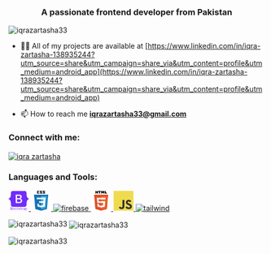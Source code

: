 # <h3 align="center">A passionate frontend developer from Pakistan</h3>

<p align="left"> <img src="https://komarev.com/ghpvc/?username=iqrazartasha33&label=Profile%20views&color=0e75b6&style=flat" alt="iqrazartasha33" /> </p>

- 👨‍💻 All of my projects are available at [https://www.linkedin.com/in/iqra-zartasha-138935244?utm_source=share&utm_campaign=share_via&utm_content=profile&utm_medium=android_app](https://www.linkedin.com/in/iqra-zartasha-138935244?utm_source=share&utm_campaign=share_via&utm_content=profile&utm_medium=android_app)

- 📫 How to reach me **iqrazartasha33@gmail.com**

<h3 align="left">Connect with me:</h3>
<p align="left">
<a href="https://linkedin.com/in/iqra zartasha" target="blank"><img align="center" src="https://raw.githubusercontent.com/rahuldkjain/github-profile-readme-generator/master/src/images/icons/Social/linked-in-alt.svg" alt="iqra zartasha" height="30" width="40" /></a>
</p>

<h3 align="left">Languages and Tools:</h3>
<p align="left"> <a href="https://getbootstrap.com" target="_blank" rel="noreferrer"> <img src="https://raw.githubusercontent.com/devicons/devicon/master/icons/bootstrap/bootstrap-plain-wordmark.svg" alt="bootstrap" width="40" height="40"/> </a> <a href="https://www.w3schools.com/css/" target="_blank" rel="noreferrer"> <img src="https://raw.githubusercontent.com/devicons/devicon/master/icons/css3/css3-original-wordmark.svg" alt="css3" width="40" height="40"/> </a> <a href="https://firebase.google.com/" target="_blank" rel="noreferrer"> <img src="https://www.vectorlogo.zone/logos/firebase/firebase-icon.svg" alt="firebase" width="40" height="40"/> </a> <a href="https://www.w3.org/html/" target="_blank" rel="noreferrer"> <img src="https://raw.githubusercontent.com/devicons/devicon/master/icons/html5/html5-original-wordmark.svg" alt="html5" width="40" height="40"/> </a> <a href="https://developer.mozilla.org/en-US/docs/Web/JavaScript" target="_blank" rel="noreferrer"> <img src="https://raw.githubusercontent.com/devicons/devicon/master/icons/javascript/javascript-original.svg" alt="javascript" width="40" height="40"/> </a> <a href="https://tailwindcss.com/" target="_blank" rel="noreferrer"> <img src="https://www.vectorlogo.zone/logos/tailwindcss/tailwindcss-icon.svg" alt="tailwind" width="40" height="40"/> </a> </p>

<p><img align="left" src="https://github-readme-stats.vercel.app/api/top-langs?username=iqrazartasha33&show_icons=true&locale=en&layout=compact" alt="iqrazartasha33" /></p>

<p>&nbsp;<img align="center" src="https://github-readme-stats.vercel.app/api?username=iqrazartasha33&show_icons=true&locale=en" alt="iqrazartasha33" /></p>

<p><img align="center" src="https://github-readme-streak-stats.herokuapp.com/?user=iqrazartasha33&" alt="iqrazartasha33" /></p>
